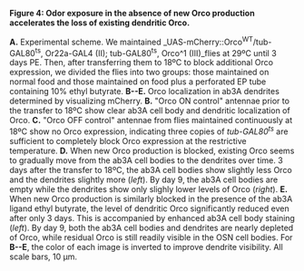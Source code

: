 **Figure 4: Odor exposure in the absence of new Orco production accelerates the loss of existing dendritic Orco.**

**A.** Experimental scheme.
We maintained _UAS-mCherry::Orco<sup>WT</sup>/tub-GAL80<sup>ts</sup>, Or22a-GAL4 (II); tub-GAL80<sup>ts</sup>, Orco^1 (III)_flies at 29ºC until 3 days PE.
Then, after transferring them to 18ºC to block additional Orco expression, we divided the flies into two groups: those maintained on normal food and those maintained on food plus a perforated EP tube containing 10% ethyl butyrate.
**B--E.** Orco localization in ab3A dendrites determined by visualizing mCherry.
**B.** "Orco ON control" antennae prior to the transfer to 18ºC show clear ab3A cell body and dendritic localization of Orco.
**C.** "Orco OFF control" antennae from flies maintained continuously at 18ºC show no Orco expression, indicating three copies of _tub-GAL80<sup>ts</sup>_ are sufficient to completely block Orco expression at the restrictive temperature.
**D.** When new Orco production is blocked, existing Orco seems to gradually move from the ab3A cell bodies to the dendrites over time.
3 days after the transfer to 18ºC, the ab3A cell bodies show slightly less Orco and the dendrites slightly more (_left_).
By day 9, the ab3A cell bodies are empty while the dendrites show only slighly lower levels of Orco (_right_).
**E.** When new Orco production is similarly blocked in the presence of the ab3A ligand ethyl butyrate, the level of dendritic Orco significantly reduced even after only 3 days.
This is accompanied by enhanced ab3A cell body staining (_left_).
By day 9, both the ab3A cell bodies and dendrites are nearly depleted of Orco, while residual Orco is still readily visible in the OSN cell bodies.
For **B--E**, the color of each image is inverted to improve dendrite visibility.
All scale bars, 10 μm.

